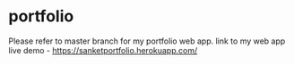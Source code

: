 # portfolio
Please refer to master branch for my portfolio web app.
link to my web app live demo - https://sanketportfolio.herokuapp.com/
